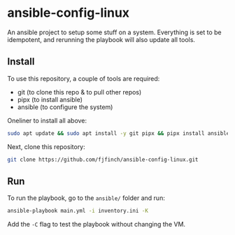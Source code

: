 # ansible-config-linux
An ansible project to setup some stuff on a system. Everything is set to be idempotent, and rerunning the playbook will also update all tools.

## Install
To use this repository, a couple of tools are required:

* git (to clone this repo & to pull other repos)
* pipx (to install ansible)
* ansible (to configure the system)

Oneliner to install all above:

```bash
sudo apt update && sudo apt install -y git pipx && pipx install ansible --include-deps && pipx ensurepath && exec $SHELL
```

Next, clone this repository:

```bash
git clone https://github.com/fjfinch/ansible-config-linux.git
```

## Run
To run the playbook, go to the `ansible/` folder and run:

```bash
ansible-playbook main.yml -i inventory.ini -K
```

Add the `-C` flag to test the playbook without changing the VM.
